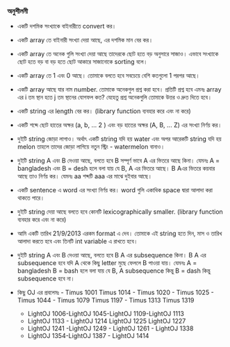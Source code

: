 ### অনুশীলনী

* একটি দশমিক সংখ্যাকে বাইনারীতে convert কর।
* একটি array তে বাইনারী সংখ্যা দেয়া আছে, এর দশমিক মান বের কর।
* একটি array তে অনেক গুলি সংখ্যা দেয়া আছে তাদেরকে ছোট হতে বড় অনুসারে সাজাও। এভাবে সংখ্যাকে ছোট হতে বড় বা বড় হতে ছোট আকারে সাজানোকে sorting বলে।
* একটি array তে 1 এবং 0 আছে। তোমাকে বলতে হবে সবচেয়ে বেশি কতগুলো 1 পরপর আছে।
* একটি array আছে যার নাম number. তোমাকে অনেকগুল প্রশ্ন করা হবে। প্রতিটি প্রশ্ন হবে এমনঃ array এর i তম স্থান হতে j তম স্থানের যোগফল কত? যেহেতু প্রশ্ন অনেকগুলি তোমাকে উত্তর ও দ্রুত দিতে হবে।
* একটি string এর length বের কর। (library function ব্যবহার করে এবং না করে)
* একটি শব্দে ছোট হাতের অক্ষর (a, b, ... 2 ) এবং বড় হাতের অক্ষর (A, B, ... Z) এর সংখ্যা নির্ণয় কর।
* দুইটি string জোড়া লাগাও। অর্থাৎ একটি string যদি হয় water এবং অপর আরেকটি string যদি হয় melon তাহলে তাদের জোড়া লাগিয়ে নতুন স্ট্রিং - watermelon বানাও।
* দুইটি string A এবং B দেওয়া আছে, বলতে হবে B সম্পূর্ণ ভাবে A এর ভিতরে আছে কিনা। যেমনঃ A = bangladesh এবং B = desh হলে বলা যায় যে B, A এর ভিতরে আছে। B  Aএর ভিতরে কয়বার আছে তাও নির্ণয় কর। যেমনঃ aa শব্দটি aaa এর মাঝে দুইবার আছে।
* একটি sentence এ word এর সংখ্যা নির্ণয় কর। word গুলি একাধিক space দ্বারা আলাদা করা থাকতে পারে।
* দুইটি string দেয়া আছে বলতে হবে কোনটি lexicographically smaller. (library function ব্যবহার করে এবং না করে)
* আমি একটি তারিখ 21/9/2013 এরকম format এ দেব। তোমাকে এই string হতে দিন, মাস ও তারিখ আলাদা করতে হবে এবং তিনটি int variable এ রাখতে হবে।
* দুইটি string A এবং B দেওয়া আছে, বলতে হবে B A এর subsequence কিনা। B A এর subsequence হবে যদি A থেকে কিছু letter মুছে ফেললে B পাওয়া যায়। যেমনঃ A = bangladesh B = bash হলে বলা যায় যে B, A subsequence কিন্তু B = dash কিন্তু subsequence হবে না। 
* কিছু OJ এর প্রবলেমঃ - Timus 1001 Timus 1014 - Timus 1020 - Timus 1025 - Timus 1044 - Timus 1079 Timus 1197 - Timus 1313 Timus 1319

  - LightOJ 1006-LightOJ 1045-LightOJ 1109-LightOJ 1113
  - LightOJ 1133 - LightOJ 1214 LightOJ 1225 LightOJ 1227 
  - LightOJ 1241 -LightOJ 1249 - LightOJ 1261 - LightOJ 1338 
  - LightOJ 1354-LightOJ 1387 - LightOJ 1414
